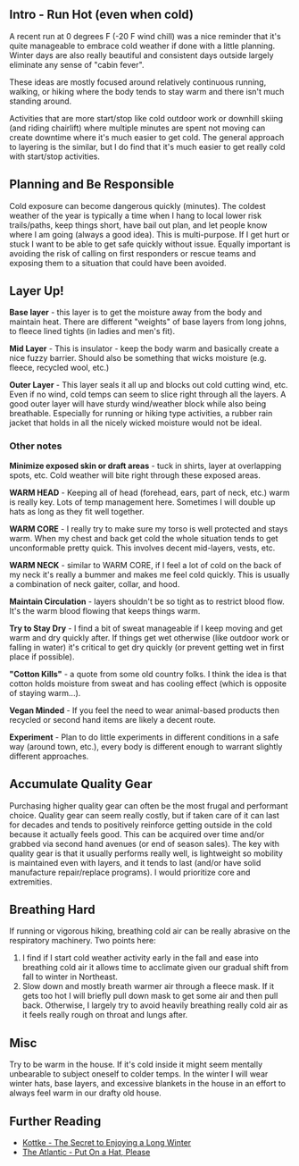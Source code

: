 ## Intro - Run Hot (even when cold)

A recent run at 0 degrees F (-20 F wind chill) was a nice reminder that it's quite manageable to embrace cold weather if done with a little planning. Winter days are also really beautiful and consistent days outside largely eliminate any sense of "cabin fever". 

These ideas are mostly focused around relatively continuous running, walking, or hiking where the body tends to stay warm and there isn't much standing around. 

Activities that are more start/stop like cold outdoor work or downhill skiing (and riding chairlift) where multiple minutes are spent not moving can create downtime where it's much easier to get cold. The general approach to layering is the similar, but I do find that it's much easier to get really cold with start/stop activities. 

## Planning and Be Responsible

Cold exposure can become dangerous quickly (minutes). The coldest weather of the year is typically a time when I hang to local lower risk trails/paths, keep things short, have bail out plan, and let people know where I am going (always a good idea). This is multi-purpose. If I get hurt or stuck I want to be able to get safe quickly without issue. Equally important is avoiding the risk of calling on first responders or rescue teams and exposing them to a situation that could have been avoided. 

## Layer Up!

**Base layer** - this layer is to get the moisture away from the body and maintain heat. There are different "weights" of base layers from long johns, to fleece lined tights (in ladies and men's fit). 

**Mid Layer** - This is insulator - keep the body warm and basically create a nice fuzzy barrier. Should also be something that wicks moisture (e.g. fleece, recycled wool, etc.)

**Outer Layer** - This layer seals it all up and blocks out cold cutting wind, etc. Even if no wind, cold temps can seem to slice right through all the layers. A good outer layer will have sturdy wind/weather block while also being breathable. Especially for running or hiking type activities, a rubber rain jacket that holds in all the nicely wicked moisture would not be ideal. 

### Other notes

**Minimize exposed skin or draft areas** - tuck in shirts, layer at overlapping spots, etc. Cold weather will bite right through these exposed areas. 

**WARM HEAD** - Keeping all of head (forehead, ears, part of neck, etc.) warm is really key. Lots of temp management here. Sometimes I will double up hats as long as they fit well together. 

**WARM CORE** - I really try to make sure my torso is well protected and stays warm. When my chest and back get cold the whole situation tends to get unconformable pretty quick. This involves decent mid-layers, vests, etc. 

**WARM NECK** - similar to WARM CORE, if I feel a lot of cold on the back of my neck it's really a bummer and makes me feel cold quickly. This is usually a combination of neck gaiter, collar, and hood. 

**Maintain Circulation** - layers shouldn't be so tight as to restrict blood flow. It's the warm blood flowing that keeps things warm. 

**Try to Stay Dry** - I find a bit of sweat manageable if I keep moving and get warm and dry quickly after. If things get wet otherwise (like outdoor work or falling in water) it's critical to get dry quickly (or prevent getting wet in first place if possible). 

**"Cotton Kills"** - a quote from some old country folks. I think the idea is that cotton holds moisture from sweat and has cooling effect (which is opposite of staying warm...).

**Vegan Minded** - If you feel the need to wear animal-based products then recycled or second hand items are likely a decent route. 

**Experiment** - Plan to do little experiments in different conditions in a safe way (around town, etc.), every body is different enough to warrant slightly different approaches. 

## Accumulate Quality Gear

Purchasing higher quality gear can often be the most frugal and performant choice. Quality gear can seem really costly, but if taken care of it can last for decades and tends to positively reinforce getting outside in the cold because it actually feels good. This can be acquired over time and/or grabbed via second hand avenues (or end of season sales). The key with quality gear is that it usually performs really well, is lightweight so mobility is maintained even with layers, and it tends to last (and/or have solid manufacture repair/replace programs). I would prioritize core and extremities. 

## Breathing Hard

If running or vigorous hiking, breathing cold air can be really abrasive on the respiratory machinery. Two points here:

1. I find if I start cold weather activity early in the fall and ease into breathing cold air it allows time to acclimate given our gradual shift from fall to winter in Northeast.
1. Slow down and mostly breath warmer air through a fleece mask. If it gets too hot I will briefly pull down mask to get some air and then pull back. Otherwise, I largely try to avoid heavily breathing really cold air as it feels really rough on throat and lungs after.

## Misc

Try to be warm in the house. If it's cold inside it might seem mentally unbearable to subject oneself to colder temps. In the winter I will wear winter hats, base layers, and excessive blankets in the house in an effort to always feel warm in our drafty old house. 

## Further Reading

* [Kottke - The Secret to Enjoying a Long Winter][0]
* [The Atlantic - Put On a Hat, Please][1]


[0]: https://kottke.org/19/11/the-secret-to-enjoying-a-long-winter
[1]: https://www.theatlantic.com/health/archive/2021/01/how-socialize-outside-winter/617520/
